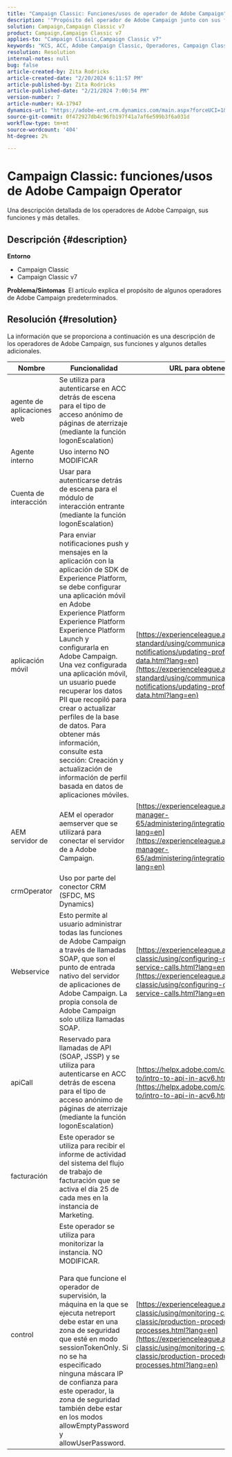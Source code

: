 ```yaml
---
title: "Campaign Classic: Funciones/usos de operador de Adobe Campaign"
description: '"Propósito del operador de Adobe Campaign junto con sus funciones/usos".'
solution: Campaign,Campaign Classic v7
product: Campaign,Campaign Classic v7
applies-to: "Campaign Classic,Campaign Classic v7"
keywords: "KCS, ACC, Adobe Campaign Classic, Operadores, Campaign Classic v7, Campaign Classic, funciones, usos, propósito, preguntas frecuentes"
resolution: Resolution
internal-notes: null
bug: false
article-created-by: Zita Rodricks
article-created-date: "2/20/2024 6:11:57 PM"
article-published-by: Zita Rodricks
article-published-date: "2/21/2024 7:00:54 PM"
version-number: 7
article-number: KA-17947
dynamics-url: "https://adobe-ent.crm.dynamics.com/main.aspx?forceUCI=1&pagetype=entityrecord&etn=knowledgearticle&id=0230fa85-1bd0-ee11-9078-000d3a34444e"
source-git-commit: 0f472927db4c96fb197f41a7af6e599b3f6a031d
workflow-type: tm+mt
source-wordcount: '404'
ht-degree: 2%

---
```


# Campaign Classic: funciones/usos de Adobe Campaign Operator


Una descripción detallada de los operadores de Adobe Campaign, sus funciones y más detalles.

## Descripción {#description}


<b>Entorno</b>

- Campaign Classic
- Campaign Classic v7


<b>Problema/Síntomas </b>
El artículo explica el propósito de algunos operadores de Adobe Campaign predeterminados.


## Resolución {#resolution}


La información que se proporciona a continuación es una descripción de los operadores de Adobe Campaign, sus funciones y algunos detalles adicionales.


| <b>Nombre</b> | <b>Funcionalidad</b> | <b>URL para obtener más información</b> |
| --- | --- | --- |
| agente de aplicaciones web | Se utiliza para autenticarse en ACC detrás de escena para el tipo de acceso anónimo de páginas de aterrizaje (mediante la función logonEscalation) |   |
| Agente interno | Uso interno NO MODIFICAR |   |
| Cuenta de interacción | Usar para autenticarse detrás de escena para el módulo de interacción entrante (mediante la función logonEscalation) |   |
| aplicación móvil | Para enviar notificaciones push y mensajes en la aplicación con la aplicación de SDK de Experience Platform, se debe configurar una aplicación móvil en Adobe Experience Platform Experience Platform Experience Platform Launch y configurarla en Adobe Campaign.<br>Una vez configurada una aplicación móvil, un usuario puede recuperar los datos PII que recopiló para crear o actualizar perfiles de la base de datos. Para obtener más información, consulte esta sección: Creación y actualización de información de perfil basada en datos de aplicaciones móviles. | [https://experienceleague.adobe.com/docs/campaign-standard/using/communication-channels/push-notifications/updating-profile-with-mobile-app-data.html?lang=en](https://experienceleague.adobe.com/docs/campaign-standard/using/communication-channels/push-notifications/updating-profile-with-mobile-app-data.html?lang=en) |
| AEM servidor de | AEM el operador aemserver que se utilizará para conectar el servidor de a Adobe Campaign. | [https://experienceleague.adobe.com/docs/experience-manager-65/administering/integration/campaignonpremise.html?lang=en](https://experienceleague.adobe.com/docs/experience-manager-65/administering/integration/campaignonpremise.html?lang=en) |
| crmOperator | Uso por parte del conector CRM (SFDC, MS Dynamics) |   |
| Webservice | Esto permite al usuario administrar todas las funciones de Adobe Campaign a través de llamadas SOAP, que son el punto de entrada nativo del servidor de aplicaciones de Adobe Campaign. La propia consola de Adobe Campaign solo utiliza llamadas SOAP. | [https://experienceleague.adobe.com/docs/campaign-classic/using/configuring-campaign-classic/api/web-service-calls.html?lang=en](https://experienceleague.adobe.com/docs/campaign-classic/using/configuring-campaign-classic/api/web-service-calls.html?lang=en) |
| apiCall | Reservado para llamadas de API (SOAP, JSSP) y se utiliza para autenticarse en ACC detrás de escena para el tipo de acceso anónimo de páginas de aterrizaje (mediante la función logonEscalation) | [https://helpx.adobe.com/campaign/classic/how-to/intro-to-api-in-acv6.html](https://helpx.adobe.com/campaign/classic/how-to/intro-to-api-in-acv6.html) |
| facturación | Este operador se utiliza para recibir el informe de actividad del sistema del flujo de trabajo de facturación que se activa el día 25 de cada mes en la instancia de Marketing. |   |
| control | Este operador se utiliza para monitorizar la instancia. NO MODIFICAR. <br><br>Para que funcione el operador de supervisión, la máquina en la que se ejecuta netreport debe estar en una zona de seguridad que esté en modo sessionTokenOnly. Si no se ha especificado ninguna máscara IP de confianza para este operador, la zona de seguridad también debe estar en los modos allowEmptyPassword y allowUserPassword. | [https://experienceleague.adobe.com/docs/campaign-classic/using/monitoring-campaign-classic/production-procedures/monitoring-processes.html?lang=en](https://experienceleague.adobe.com/docs/campaign-classic/using/monitoring-campaign-classic/production-procedures/monitoring-processes.html?lang=en) |



